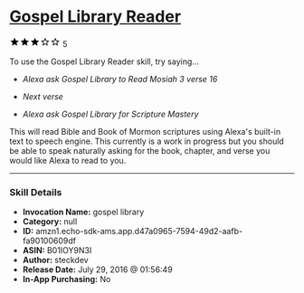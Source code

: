 # [Gospel Library Reader](http://alexa.amazon.com/#skills/amzn1.echo-sdk-ams.app.d47a0965-7594-49d2-aafb-fa90100609df)
![3 stars](../../images/ic_star_black_18dp_1x.png)![3 stars](../../images/ic_star_black_18dp_1x.png)![3 stars](../../images/ic_star_black_18dp_1x.png)![3 stars](../../images/ic_star_border_black_18dp_1x.png)![3 stars](../../images/ic_star_border_black_18dp_1x.png) 5

To use the Gospel Library Reader skill, try saying...

* *Alexa ask Gospel Library to Read Mosiah 3 verse 16*

* *Next verse*

* *Alexa ask Gospel Library for Scripture Mastery*

This will read Bible and Book of Mormon scriptures using Alexa's built-in text to speech engine. This currently is a work in progress but you should be able to speak naturally asking for the book, chapter, and verse you would like Alexa to read to you.

***

### Skill Details

* **Invocation Name:** gospel library
* **Category:** null
* **ID:** amzn1.echo-sdk-ams.app.d47a0965-7594-49d2-aafb-fa90100609df
* **ASIN:** B01IOY9N3I
* **Author:** steckdev
* **Release Date:** July 29, 2016 @ 01:56:49
* **In-App Purchasing:** No
